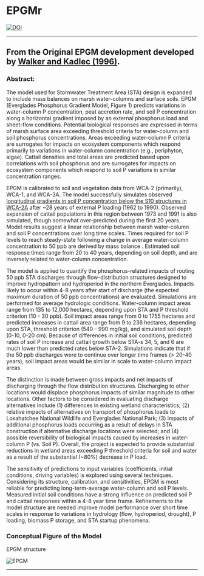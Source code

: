 # EPGMr

[![DOI](https://zenodo.org/badge/234599925.svg)](https://zenodo.org/badge/latestdoi/234599925)

***
## From the Original EPGM development developed by [Walker and Kadlec (1996)](http://www.wwwalker.net/epgm/).
### Abstract:
The model used for Stormwater Treatment Area (STA) design is expanded to include mass balances on marsh water-columns and surface soils. EPGM (Everglades Phosphorus Gradient Model, Figure 1) predicts variations in water-column P concentration, peat accretion rate, and soil P concentration along a horizontal gradient imposed by an external phosphorus load and sheet-flow conditions. Potential biological responses are expressed in terms of marsh surface area exceeding threshold criteria for water-column and soil phosphorus concentrations. Areas exceeding water-column P criteria are surrogates for impacts on ecosystem components which respond primarily to variations in water-column concentration (e.g., periphyton, algae). Cattail densities and total areas are predicted based upon correlations with soil phosphorus and are surrogates for impacts on ecosystem components which respond to soil P variations in similar concentration ranges.

EPGM is calibrated to soil and vegetation data from WCA-2 (primarily), WCA-1, and WCA-3A. The model successfully simulates observed [longitudinal gradients in soil P concentration below the S10 structures in WCA-2A](http://www.wwwalker.net/epgm/wca2a_gradient.htm) after ~28 years of external P loading (1962 to 1990). Observed expansion of cattail populations in this region between 1973 and 1991 is also simulated, though somewhat over-predicted during the first 20 years. Model results suggest a linear relationship between marsh water-column and soil P concentrations over long time scales. Times required for soil P levels to reach steady-state following a change in average water-column concentration to 50 ppb are derived by mass balance . Estimated soil response times range from 20 to 40 years, depending on soil depth, and are inversely related to water-column concentration.

The model is applied to quantify the phosphorus-related impacts of routing 50 ppb STA discharges through flow-distribution structures designed to improve hydropattern and hydroperiod in the northern Everglades. Impacts likely to occur within 4-8 years after start of discharge (the expected maximum duration of 50 ppb concentrations) are evaluated. Simulations are performed for average hydrologic conditions. Water-column impact areas range from 135 to 12,000 hectares, depending upon STA and P threshold criterion (10 - 30 ppb). Soil impact areas range from 0 to 1755 hectares and predicted increases in cattail area range from 9 to 236 hectares, depending upon STA, threshold criterion (540 - 990 mg/kg), and simulated soil depth (0-10, 0-20 cm). Because of differences in initial soil conditions, predicted rates of soil P increase and cattail growth below STA-s 34, 5, and 6 are much lower than predicted rates below STA-2. Simulations indicate that if the 50 ppb discharges were to continue over longer time frames (> 20-40 years), soil impact areas would be similar in scale to water-column impact areas.

The distinction is made between gross impacts and net impacts of discharging through the flow distribution structures. Discharging to other locations would displace phosphorus impacts of similar magnitude to other locations. Other factors to be considered in evaluating discharge alternatives include (1) differences in existing wetland characteristics; (2) relative impacts of alternatives on transport of phosphorus loads to Loxahatchee National Wildlife and Everglades National Park; (3) impacts of additional phosphorus loads occurring as a result of delays in STA construction if alternative discharge locations were selected; and (4) possible reversibility of biological impacts caused by increases in water-column P (vs. Soil P). Overall, the project is expected to provide substantial reductions in wetland areas exceeding P threshold criteria for soil and water as a result of the substantial (~80%) decrease in P load.

The sensitivity of predictions to input variables (coefficients, initial conditions, driving variables) is explored using several techniques. Considering its structure, calibration, and sensitivities, EPGM is most reliable for predicting long-term-average water-column and soil P levels. Measured initial soil conditions have a strong influence on predicted soil P and cattail responses within a 4-8 year time frame. Refinements to the model structure are needed improve model performance over short time scales in response to variations in hydrology (flow, hydroperiod, drought), P loading, biomass P storage, and STA startup phenomena.

### Conceptual Figure of the Model

EPGM structure

![EPGM](http://www.wwwalker.net/epgm/epgmpic.gif)


***
